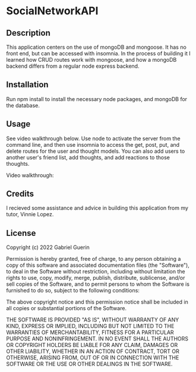 # SocialNetworkAPI

## Description
This application centers on the use of mongoDB and mongoose. It has no front end, but can be accessed with insomnia. In the process of building it I learned how CRUD routes work with mongoose, and how a mongoDB backend differs from a regular node express backend.  

## Installation
Run npm install to install the necessary node packages, and mongoDB for the database.

## Usage
See video walkthrough below. Use node to activate the server from the command line, and then use insomnia to access the get, post, put, and delete routes for the user and thought models. You can also add users to another user's friend list, add thoughts, and add reactions to those thoughts.

Video walkthrough: 

## Credits
I recieved some assistance and advice in building this application from my tutor, Vinnie Lopez.

## License
Copyright (c) 2022 Gabriel Guerin

Permission is hereby granted, free of charge, to any person obtaining a copy of this software and associated documentation files (the "Software"), to deal in the Software without restriction, including without limitation the rights to use, copy, modify, merge, publish, distribute, sublicense, and/or sell copies of the Software, and to permit persons to whom the Software is furnished to do so, subject to the following conditions:

The above copyright notice and this permission notice shall be included in all copies or substantial portions of the Software.

THE SOFTWARE IS PROVIDED "AS IS", WITHOUT WARRANTY OF ANY KIND, EXPRESS OR IMPLIED, INCLUDING BUT NOT LIMITED TO THE WARRANTIES OF MERCHANTABILITY, FITNESS FOR A PARTICULAR PURPOSE AND NONINFRINGEMENT. IN NO EVENT SHALL THE AUTHORS OR COPYRIGHT HOLDERS BE LIABLE FOR ANY CLAIM, DAMAGES OR OTHER LIABILITY, WHETHER IN AN ACTION OF CONTRACT, TORT OR OTHERWISE, ARISING FROM, OUT OF OR IN CONNECTION WITH THE SOFTWARE OR THE USE OR OTHER DEALINGS IN THE SOFTWARE.
